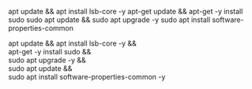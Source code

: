 apt update && apt install lsb-core -y
apt-get update && apt-get -y install sudo
sudo apt update && sudo apt upgrade -y
sudo apt install software-properties-common


apt update && apt install lsb-core -y && \
apt-get -y install sudo && \
sudo apt upgrade -y && \
sudo apt update && \
sudo apt install software-properties-common -y
